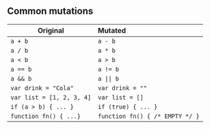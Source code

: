 ## Common mutations

| Original                  | Mutated                         |
| ------------------------- | :------------------------------ |
| `a + b`                   | `a - b`                         |
| `a / b`                   | `a * b`                         |
| `a < b`                   | `a > b`                         |
| `a == b`                  | `a != b`                        |
| `a && b`                  | <code>a &#124;&#124; b</code>   |
| `var drink = "Cola"`      | `var drink = ""`                |
| `var list = [1, 2, 3, 4]` | `var list = []`                 |
| `if (a > b) { ... }`      | `if (true) { ... }`             |
| `function fn() { ...}`    | `function fn() { /* EMPTY */ }` |

<!-- .element class="text-sm" -->
